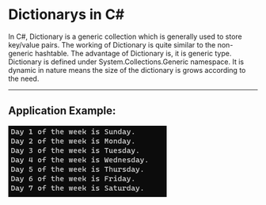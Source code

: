 # Dictionarys in C#

In C#, Dictionary is a generic collection which is generally used to store key/value pairs. The working of Dictionary is quite similar to the non-generic hashtable. The advantage of Dictionary is, it is generic type. Dictionary is defined under System.Collections.Generic namespace. It is dynamic in nature means the size of the dictionary is grows according to the need.

---

## Application Example:

![dictionary](https://github.com/Thesnowmanndev/CSharp-Education/blob/main/CSharp-Mastercourse/Applications/Console%20Applications/App%2010%20-%20Dictionary/dictionary-example.png?raw=true)